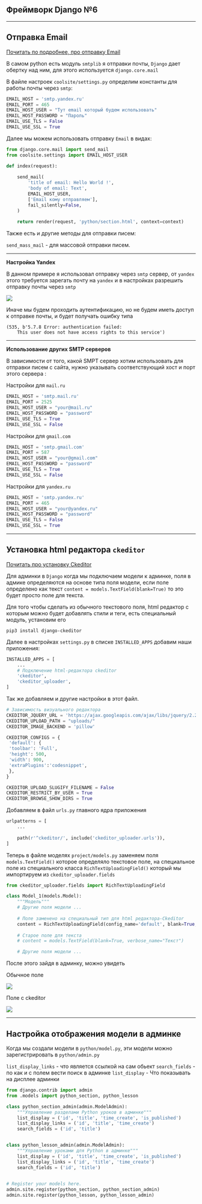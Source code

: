 Фреймворк Django №6
---
---

Отправка Email
---

[Почитать по подробнее, про отправку Email](https://djangodoc.ru/3.2/topics/email/)

В самом python есть модуль `smtplib` я отправки почты, `Django` дает
обертку над ним, для этого используется `django.core.mail`

В файле настроек `coolsite/settings.py` определим константы для работы
почты через `smtp`:

```python
EMAIL_HOST = 'smtp.yandex.ru'
EMAIL_PORT = 465
EMAIL_HOST_USER = "Тут email который будем использовать"
EMAIL_HOST_PASSWORD = "Пароль"
EMAIL_USE_TLS = False
EMAIL_USE_SSL = True
```

Далее мы можем использовать отправку `Email` в видах:

```python
from django.core.mail import send_mail
from coolsite.settings import EMAIL_HOST_USER

def index(request):
    
    send_mail(
        'title of email: Hello World !',
        'body of email: Text',
        EMAIL_HOST_USER,
        ['Email кому отправляем'],
        fail_silently=False,
    )
    
    return render(request, 'python/section.html', context=context)
```

Также есть и другие методы для отправки писем:

`send_mass_mail` - для массовой отправки писем.

---
**Настройка Yandex**

В данном примере я использовал отправку через `smtp` сервер, от 
`yandex`  этого требуется зарегать почту на `yandex` и в настройках 
разрешить отправку почты через `smtp`

![](img/email_yandex.png)

Иначе мы будем проходить аутентификацию, но не будем иметь доступ
к отправке почты, и будет получать ошибку типа

```
(535, b'5.7.8 Error: authentication failed: 
    This user does not have access rights to this service')
```

---

**Использование других SMTP серверов**

В зависимости от того, какой SMPT сервер хотим использовать
для отправки писем с сайта, нужно указывать соответствующий
хост и порт этого сервера :

Настройки для `mail.ru`

```python
EMAIL_HOST = 'smtp.mail.ru'
EMAIL_PORT = 2525
EMAIL_HOST_USER = "your@mail.ru"
EMAIL_HOST_PASSWORD = "password"
EMAIL_USE_TLS = True
EMAIL_USE_SSL = False
```

Настройки для `gmail.com`

```python
EMAIL_HOST = 'smtp.gmail.com'
EMAIL_PORT = 587
EMAIL_HOST_USER = "your@gmail.com"
EMAIL_HOST_PASSWORD = "password"
EMAIL_USE_TLS = True
EMAIL_USE_SSL = False
```

Настройки для `yandex.ru`

```python
EMAIL_HOST = 'smtp.yandex.ru'
EMAIL_PORT = 465
EMAIL_HOST_USER = "your@yandex.ru"
EMAIL_HOST_PASSWORD = "password"
EMAIL_USE_TLS = False
EMAIL_USE_SSL = True
```

---
Установка html редактора `ckeditor`
---

[Почитать про установку Ckeditor](https://alimuradov.ru/ustanovka-vizualnogo-redaktora-ckeditor-dl/)

Для админки в `Django` когда мы подключаем модели к админке, поля 
в адмике определяются на основе типа поля модели, если поле определено 
как текст `content = models.TextField(blank=True)` то это будет 
просто поле для текста.

Для того чтобы сделать из обычного текстового поля, html редактор с
которым можно будет добавлять стили и теги, есть специальный модуль,
установим его

```
pip3 install django-ckeditor
```

Далее в настройках `settings.py` в списке `INSTALLED_APPS`
добавим наши приложения:

```python
INSTALLED_APPS = [
    ...
    # Подключение html-редактора ckeditor
    'ckeditor',
    'ckeditor_uploader',
]
```

Так же добавляем и другие настройки в этот файл.

```python
# Зависимость визуального редактора
CKEDITOR_JQUERY_URL = 'https://ajax.googleapis.com/ajax/libs/jquery/2.2.4/jquery.min.js'
CKEDITOR_UPLOAD_PATH = "uploads/"
CKEDITOR_IMAGE_BACKEND = 'pillow'

CKEDITOR_CONFIGS = {
 'default': {
 'toolbar': 'Full',
 'height': 500,
 'width': 900,
 'extraPlugins':'codesnippet',
 },
}

CKEDITOR_UPLOAD_SLUGIFY_FILENAME = False
CKEDITOR_RESTRICT_BY_USER = True
CKEDITOR_BROWSE_SHOW_DIRS = True
```

Добавляем в файл `urls.py` главного ядра приложения
```python
urlpatterns = [
    ...
    
    path(r'^ckeditor/', include('ckeditor_uploader.urls')),
]
```

Теперь в файле моделях `project/models.py` заменяем поля 
`models.TextField()` которое определяло текстовое поле, на 
специальное поле из специального класса `RichTextUploadingField()` 
который мы импортируем из `ckeditor_uploader.fields`

```python
from ckeditor_uploader.fields import RichTextUploadingField

class Model_1(models.Model):
    """Модель"""
    # Другие поля модели ...
    
    # Поле заменено на специальный тип для html редактора-Ckeditor
    content = RichTextUploadingField(config_name='default', blank=True, verbose_name="Текст")
    
    # Старое поле для текста
    # content = models.TextField(blank=True, verbose_name="Текст")

    # Другие поля модели ...
```

После этого зайдя в админку, можно увидеть 

Обычное поле

![](img/ckeditor_1.png)

Поле с ckeditor

![](img/ckeditor_2.png)

---
Настройка отображения модели в админке 
---

Когда мы создали модели в `python/model.py`, эти модели можно 
зарегистрировать в `python/admin.py` 

`list_display_links` - что является ссылкой на сам обьект
`search_fields` - по как и с полем вести поиск в админке
`list_display` - Что показывать на дисплее админки

```python
from django.contrib import admin
from .models import python_section, python_lesson

class python_section_admin(admin.ModelAdmin):
    """Управление разделами Python уроков в админке"""
    list_display = ('id', 'title', 'time_create', 'is_published')
    list_display_links = ('id', 'title', 'time_create')
    search_fields = ('id', 'title')


class python_lesson_admin(admin.ModelAdmin):
    """Управление уроками для Python в админке"""
    list_display = ('id', 'title', 'time_create', 'is_published')
    list_display_links = ('id', 'title', 'time_create')
    search_fields = ('id', 'title')

    
# Register your models here.
admin.site.register(python_section, python_section_admin)
admin.site.register(python_lesson, python_lesson_admin)
```

